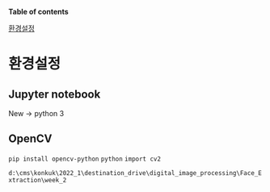 **Table of contents**

[환경설정](#환경설정)

# 환경설정

## Jupyter notebook

New -> python 3

## OpenCV

`pip install opencv-python`
`python`
`import cv2`

 `d:\cms\konkuk\2022_1\destination_drive\digital_image_processing\Face_Extraction\week_2`
